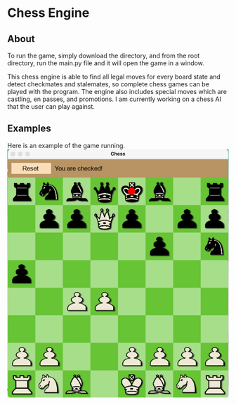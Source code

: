 # Chess Engine

## About

To run the game, simply download the directory, and from the root directory, run the main.py file and it will open the game in a window. 

This chess engine is able to find all legal moves for every board state and detect checkmates and stalemates, so complete chess games can be played with the program. The engine also includes special moves which are castling, en passes, and promotions. 
I am currently working on a chess AI that the user can play against.

## Examples

Here is an example of the game running.
![alt text](public/example_board.png)
